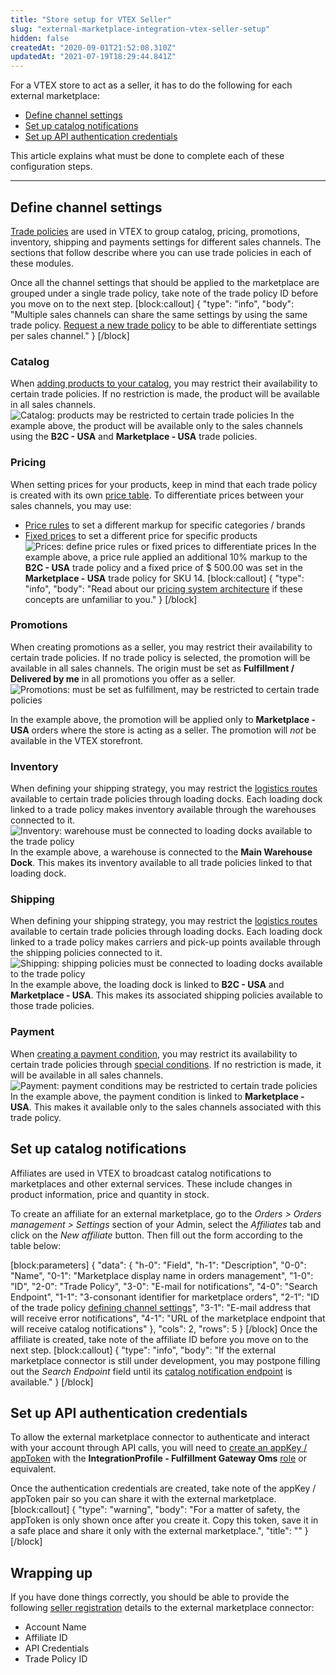 ```yaml
---
title: "Store setup for VTEX Seller"
slug: "external-marketplace-integration-vtex-seller-setup"
hidden: false
createdAt: "2020-09-01T21:52:08.310Z"
updatedAt: "2021-07-19T18:29:44.841Z"
---
```


For a VTEX store to act as a seller, it has to do the following for each external marketplace:

- [Define channel settings](#define-channel-settings)
- [Set up catalog notifications](#set-up-catalog-notifications)
- [Set up API authentication credentials](#set-up-api-authentication-credentials)

This article explains what must be done to complete each of these configuration steps.

---

## Define channel settings

[Trade policies](https://help.vtex.com/en/tutorial/o-que-e-uma-politica-comercial--563tbcL0TYKEKeOY4IAgAE) are used in VTEX to group catalog, pricing, promotions, inventory, shipping and payments settings for different sales channels. The sections that follow describe where you can use trade policies in each of these modules.

Once all the channel settings that should be applied to the marketplace are grouped under a single trade policy, take note of the trade policy ID before you move on to the next step.
[block:callout]
{
"type": "info",
"body": "Multiple sales channels can share the same settings by using the same trade policy. [Request a new trade policy](https://help.vtex.com/en/faq/how-to-configure-a-new-trade-policy--frequentlyAskedQuestions_700) to be able to differentiate settings per sales channel."
}
[/block]

### Catalog

When [adding products to your catalog](https://help.vtex.com/en/tracks/catalog-101--5AF0XfnjfWeopIFBgs3LIQ/1ROhz3Y7mfSMmCO1I1GxEL), you may restrict their availability to certain trade policies. If no restriction is made, the product will be available in all sales channels.
![Catalog: products may be restricted to certain trade policies](https://cdn.jsdelivr.net/gh/vtexdocs/dev-portal-content@main/images/external-marketplace-integration-vtex-seller-setup-0.png)
In the example above, the product will be available only to the sales channels using the **B2C - USA** and **Marketplace - USA** trade policies.

### Pricing

When setting prices for your products, keep in mind that each trade policy is created with its own [price table](https://help.vtex.com/en/tracks/prices-101--6f8pwCns3PJHqMvQSugNfP/1wAm5m3IUfIj6maBdaRJt8). To differentiate prices between your sales channels, you may use:

- [Price rules](https://help.vtex.com/tracks/prices-101--6f8pwCns3PJHqMvQSugNfP/2rBirbpB7wLnei4dQ9KGMW) to set a different markup for specific categories / brands
- [Fixed prices](https://help.vtex.com/tracks/prices-101--6f8pwCns3PJHqMvQSugNfP/3HxF2u5VwidqnUGnFoKdDy) to set a different price for specific products
  ![Prices: define price rules or fixed prices to differentiate prices](https://cdn.jsdelivr.net/gh/vtexdocs/dev-portal-content@main/images/external-marketplace-integration-vtex-seller-setup-1.png)
  In the example above, a price rule applied an additional 10% markup to the **B2C - USA** trade policy and a fixed price of $ 500.00 was set in the **Marketplace - USA** trade policy for SKU 14.
[block:callout]
{
  "type": "info",
  "body": "Read about our [pricing system architecture](https://help.vtex.com/tracks/prices-101--6f8pwCns3PJHqMvQSugNfP/7GptzvlPDVM11ojEjywIQx) if these concepts are unfamiliar to you."
}
[/block]

### Promotions

When creating promotions as a seller, you may restrict their availability to certain trade policies. If no trade policy is selected, the promotion will be available in all sales channels. The origin must be set as **Fulfillment / Delivered by me** in all promotions you offer as a seller.
![Promotions: must be set as fulfillment, may be restricted to certain trade policies](https://cdn.jsdelivr.net/gh/vtexdocs/dev-portal-content@main/images/external-marketplace-integration-vtex-seller-setup-2.png)

In the example above, the promotion will be applied only to **Marketplace - USA** orders where the store is acting as a seller. The promotion will *not* be available in the VTEX storefront.

### Inventory

When defining your shipping strategy, you may restrict the [logistics routes](https://help.vtex.com/en/tracks/logistics-101--13TFDwDttPl9ki9OXQhyjx/1xo0jmMDcnAUU5ZOavdQ7M) available to certain trade policies through loading docks. Each loading dock linked to a trade policy makes inventory available through the warehouses connected to it.
![Inventory: warehouse must be connected to loading docks available to the trade policy](https://cdn.jsdelivr.net/gh/vtexdocs/dev-portal-content@main/images/external-marketplace-integration-vtex-seller-setup-3.png)
In the example above, a warehouse is connected to the **Main Warehouse Dock**. This makes its inventory available to all trade policies linked to that loading dock.

### Shipping

When defining your shipping strategy, you may restrict the [logistics routes](https://help.vtex.com/en/tracks/logistics-101--13TFDwDttPl9ki9OXQhyjx/1xo0jmMDcnAUU5ZOavdQ7M) available to certain trade policies through loading docks. Each loading dock linked to a trade policy makes carriers and pick-up points available through the shipping policies connected to it.
![Shipping: shipping policies must be connected to loading docks available to the trade policy](https://cdn.jsdelivr.net/gh/vtexdocs/dev-portal-content@main/images/external-marketplace-integration-vtex-seller-setup-4.png)
In the example above, the loading dock is linked to **B2C - USA** and **Marketplace - USA**. This makes its associated shipping policies available to those trade policies.

### Payment

When [creating a payment condition](https://help.vtex.com/en/tracks/payments--6GAS7ZzGAm7AGoEAwDbwJG/6bzGxlz4inf8sKmvZ1c7i3), you may restrict its availability to certain trade policies through [special conditions](https://help.vtex.com/en/tutorial/special-conditions--tutorials_456). If no restriction is made, it will be available in all sales channels.
![Payment: payment conditions may be restricted to certain trade policies](https://cdn.jsdelivr.net/gh/vtexdocs/dev-portal-content@main/images/external-marketplace-integration-vtex-seller-setup-5.png)
In the example above, the payment condition is linked to **Marketplace - USA**. This makes it available only to the sales channels associated with this trade policy.

## Set up catalog notifications

Affiliates are used in VTEX to broadcast catalog notifications to marketplaces and other external services. These include changes in product information, price and quantity in stock.

To create an affiliate for an external marketplace, go to the *Orders > Orders management > Settings* section of your Admin, select the *Affiliates* tab and click on the *New affiliate* button. Then fill out the form according to the table below:

[block:parameters]
{
  "data": {
    "h-0": "Field",
    "h-1": "Description",
    "0-0": "Name",
    "0-1": "Marketplace display name in orders management",
    "1-0": "ID",
    "2-0": "Trade Policy",
    "3-0": "E-mail for notifications",
    "4-0": "Search Endpoint",
    "1-1": "3-consonant identifier for marketplace orders",
    "2-1": "ID of the trade policy [defining channel settings](#define-channel-settings)",
    "3-1": "E-mail address that will receive error notifications",
    "4-1": "URL of the marketplace endpoint that will receive catalog notifications"
  },
  "cols": 2,
  "rows": 5
}
[/block]
Once the affiliate is created, take note of the affiliate ID before you move on to the next step.
[block:callout]
{
"type": "info",
"body": "If the external marketplace connector is still under development, you may postpone filling out the *Search Endpoint* field until its [catalog notification endpoint](#) is available."
}
[/block]

## Set up API authentication credentials

To allow the external marketplace connector to authenticate and interact  with your account through API calls, you will need to [create an appKey / appToken](https://developers.vtex.com/docs/guides/getting-started-authentication#creating-the-appkey-and-apptoken) with the **IntegrationProfile - Fulfillment Gateway Oms** [role](https://help.vtex.com/en/tutorial/access-profiles--7HKK5Uau2H6wxE1rH5oRbc#integrationprofile-fulfillment-gateway-oms) or equivalent.

Once the authentication credentials are created, take note of the appKey / appToken pair so you can share it with the external marketplace.
[block:callout]
{
"type": "warning",
"body": "For a matter of safety, the appToken is only shown once after you create it. Copy this token, save it in a safe place and share it only with the external marketplace.",
"title": ""
}
[/block]

## Wrapping up

If you have done things correctly, you should be able to provide the following [seller registration](https://developers.vtex.com/docs/external-marketplace-integration-connector#seller-registration) details to the external marketplace connector:

- Account Name
- Affiliate ID
- API Credentials
- Trade Policy ID
